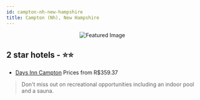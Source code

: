 ```yaml
---
id: campton-nh-new-hampshire
title: Campton (Nh), New Hampshire
---
```


<center><img src="https://i.travelapi.com/hotels/1000000/910000/902600/902533/7717b2d0_b.jpg" alt="Featured Image" /></center>


##  2 star hotels - ⭐️⭐️

-    [Days Inn Campton](https://us.hurb.com/hotels/campton-nh/days-inn-campton-JNP-JP069379?cmp=18055) Prices from R$359.37
   > Don't miss out on recreational opportunities including an indoor pool and a sauna.
